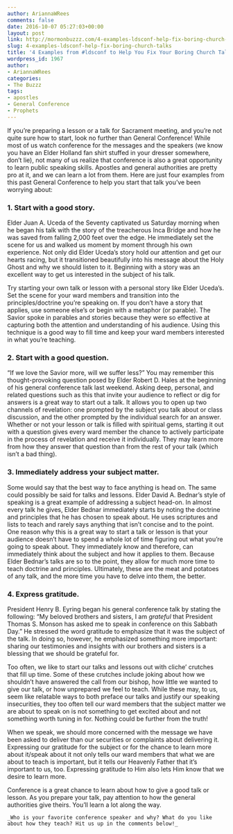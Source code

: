 ```yaml
---
author: AriannaWRees
comments: false
date: 2016-10-07 05:27:03+00:00
layout: post
link: http://mormonbuzzz.com/4-examples-ldsconf-help-fix-boring-church-talks/
slug: 4-examples-ldsconf-help-fix-boring-church-talks
title: '4 Examples from #ldsconf to Help You Fix Your Boring Church Talks'
wordpress_id: 1967
author:
- AriannaWRees
categories:
- The Buzzz
tags:
- apostles
- General Conference
- Prophets
---
```



If you’re preparing a lesson or a talk for Sacrament meeting, and you’re not quite sure how to start, look no further than General Conference! While most of us watch conference for the messages and the speakers (we know you have an Elder Holland fan shirt stuffed in your dresser somewhere, don’t lie), not many of us realize that conference is also a great opportunity to learn public speaking skills. Apostles and general authorities are pretty pro at it, and we can learn a lot from them. Here are just four examples from this past General Conference to help you start that talk you’ve been worrying about: 




### 1. Start with a good story.





Elder Juan A. Uceda of the Seventy captivated us Saturday morning when he began his talk with the story of the treacherous Inca Bridge and how he was saved from falling 2,000 feet over the edge. He immediately set the scene for us and walked us moment by moment through his own experience. Not only did Elder Uceda’s story hold our attention and get our hearts racing, but it transitioned beautifully into his message about the Holy Ghost and why we should listen to it. Beginning with a story was an excellent way to get us interested in the subject of his talk.






Try starting your own talk or lesson with a personal story like Elder Uceda’s. Set the scene for your ward members and transition into the principles/doctrine you’re speaking on. If you don’t have a story that applies, use someone else’s or begin with a metaphor (or parable). The Savior spoke in parables and stories because they were so effective at capturing both the attention and understanding of his audience. Using this technique is a good way to fill time and keep your ward members interested in what you’re teaching.






### 2. Start with a good question.




“If we love the Savior more, will we suffer less?” You may remember this thought-provoking question posed by Elder Robert D. Hales at the beginning of his general conference talk last weekend. Asking deep, personal, and related questions such as this that invite your audience to reflect or dig for answers is a great way to start out a talk. It allows you to open up two channels of revelation: one prompted by the subject you talk about or class discussion, and the other prompted by the individual search for an answer. Whether or not your lesson or talk is filled with spiritual gems, starting it out with a question gives every ward member the chance to actively participate in the process of revelation and receive it individually. They may learn more from how they answer that question than from the rest of your talk (which isn’t a bad thing).






### 3. Immediately address your subject matter.





Some would say that the best way to face anything is head on. The same could possibly be said for talks and lessons. Elder David A. Bednar’s style of speaking is a great example of addressing a subject head-on. In almost every talk he gives, Elder Bednar immediately starts by noting the doctrine and principles that he has chosen to speak about. He uses scriptures and lists to teach and rarely says anything that isn’t concise and to the point. One reason why this is a great way to start a talk or lesson is that your audience doesn’t have to spend a whole lot of time figuring out what you’re going to speak about. They immediately know and therefore, can immediately think about the subject and how it applies to them. Because Elder Bednar’s talks are so to the point, they allow for much more time to teach doctrine and principles. Ultimately, these are the meat and potatoes of any talk, and the more time you have to delve into them, the better. 






### 4. Express gratitude.





President Henry B. Eyring began his general conference talk by stating the following: “My beloved brothers and sisters, I am _grateful_ that President Thomas S. Monson has asked me to speak in conference on this Sabbath Day.” He stressed the word gratitude to emphasize that it was the subject of the talk. In doing so, however, he emphasized something more important: sharing our testimonies and insights with our brothers and sisters is a blessing that we should be grateful for. 






Too often, we like to start our talks and lessons out with cliche’ crutches that fill up time. Some of these crutches include joking about how we shouldn’t have answered the call from our bishop, how little we wanted to give our talk, or how unprepared we feel to teach. While these may, to us, seem like relatable ways to both preface our talks and justify our speaking insecurities, they too often tell our ward members that the subject matter we are about to speak on is not something to get excited about and not something worth tuning in for. Nothing could be further from the truth!






When we speak, we should more concerned with the message we have been asked to deliver than our securities or complaints about delivering it. Expressing our gratitude for the subject or for the chance to learn more about it/speak about it not only tells our ward members that what we are about to teach is important, but it tells our Heavenly Father that it’s important to us, too. Expressing gratitude to Him also lets Him know that we desire to learn more. 







Conference is a great chance to learn about how to give a good talk or lesson. As you prepare your talk, pay attention to how the general authorities give theirs. You’ll learn a lot along the way.






	_Who is your favorite conference speaker and why? What do you like about how they teach? Hit us up in the comments below!_

